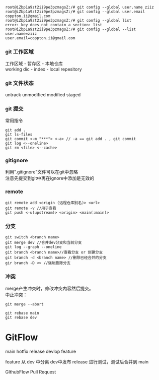 ```
root@iZbp1a9zt2ii9pe3pzmagsZ:/# git config --global user.name ziiz
root@iZbp1a9zt2ii9pe3pzmagsZ:/# git config --global user.email coppton.ii@gmail.com
root@iZbp1a9zt2ii9pe3pzmagsZ:/# git config --global list
error: key does not contain a section: list
root@iZbp1a9zt2ii9pe3pzmagsZ:/# git config --global --list
user.name=ziiz
user.email=coppton.ii@gmail.com
```

### git 工作区域
工作区域 - 暂存区 - 本地仓库     
working dic - index - local repesitory
### git 文件状态

untrack unmodified modified staged

### git 提交
常用指令
```
git add .
git ls-files
git commit <-m "***"> <-a> // -a == git add . , git commit
git log <--oneline>
git rm <file> <--cache>
```

### gitignore

利用".gitignore"文件可以在git中忽略     
注意先提交到git中再在ignore中添加是无效的

### remote 
```
git remote add <origin (远程仓库别名)> <url>
git remote -v //用于查看
git push <-u(upstream)> <origin> <main(:main)>
```

### 分支

```
git switch <branch name>
git merge dev //合并dev分支和当前分支
git log --graph --oneline
git branch <branch name>//查看分支 or 创建分支
git branch -d <branch name> //删除已经合并的分支
gir branch -D <> //强制删除分支
```

### 冲突
merge产生冲突时，修改冲突内容然后提交。     
中止冲突：
```
git merge --abort
```

```
git rebase main
git rebase dev
```

# GitFlow

main hotfix release devlop feature

feature 从 dev 中分离
dev中发布 release 进行测试，测试后合并到 main

GIthubFlow
Pull Request

